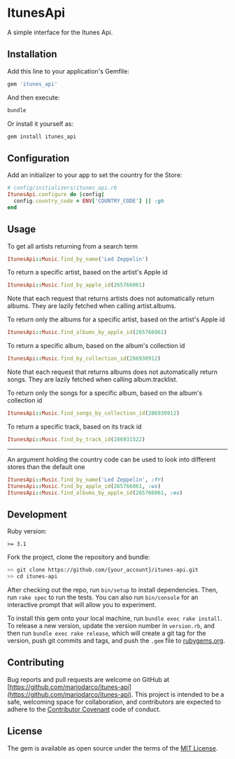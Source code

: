 # ItunesApi

A simple interface for the Itunes Api.

## Installation

Add this line to your application's Gemfile:

```ruby
gem 'itunes_api'
```

And then execute:

```ruby
bundle
```

Or install it yourself as:

```ruby
gem install itunes_api
```

## Configuration

Add an initializer to your app to set the country for the Store:

```ruby
# config/initializers/itunes_api.rb
ItunesApi.configure do |config|
  config.country_code = ENV['COUNTRY_CODE'] || :gb
end
```

## Usage

To get all artists returning from a search term

```ruby
ItunesApi::Music.find_by_name('Led Zeppelin')
```

To return a specific artist, based on the artist's Apple id

```ruby
ItunesApi::Music.find_by_apple_id(265766061)
```

Note that each request that returns artists does not automatically return albums.
They are lazily fetched when calling artist.albums.

To return only the albums for a specific artist, based on the artist's Apple id

```ruby
ItunesApi::Music.find_albums_by_apple_id(265766061)
```

To return a specific album, based on the album's collection id

```ruby
ItunesApi::Music.find_by_collection_id(286930912)
```

Note that each request that returns albums does not automatically return songs.
They are lazily fetched when calling album.tracklist.

To return only the songs for a specific album, based on the album's collection id

```ruby
ItunesApi::Music.find_songs_by_collection_id(286930912)
```

To return a specific track, based on its track id

```ruby
ItunesApi::Music.find_by_track_id(286931522)
```

---

An argument holding the country code can be used to look into different stores than the default one

```ruby
ItunesApi::Music.find_by_name('Led Zeppelin', :fr)
ItunesApi::Music.find_by_apple_id(265766061, :us)
ItunesApi::Music.find_albums_by_apple_id(265766061, :es)
```

## Development

Ruby version:

```text
>= 3.1
```

Fork the project, clone the repository and bundle:

```bash
>> git clone https://github.com/{your_account}/itunes-api.git
>> cd itunes-api
```

After checking out the repo, run `bin/setup` to install dependencies. Then, run `rake spec` to run the tests. You can also run `bin/console` for an interactive prompt that will allow you to experiment.

To install this gem onto your local machine, run `bundle exec rake install`. To release a new version, update the version number in `version.rb`, and then run `bundle exec rake release`, which will create a git tag for the version, push git commits and tags, and push the `.gem` file to [rubygems.org](https://rubygems.org).

## Contributing

Bug reports and pull requests are welcome on GitHub at [https://github.com/mariodarco/itunes-api](https://github.com/mariodarco/itunes-api). This project is intended to be a safe, welcoming space for collaboration, and contributors are expected to adhere to the [Contributor Covenant](http://contributor-covenant.org) code of conduct.

## License

The gem is available as open source under the terms of the [MIT License](http://opensource.org/licenses/MIT).
